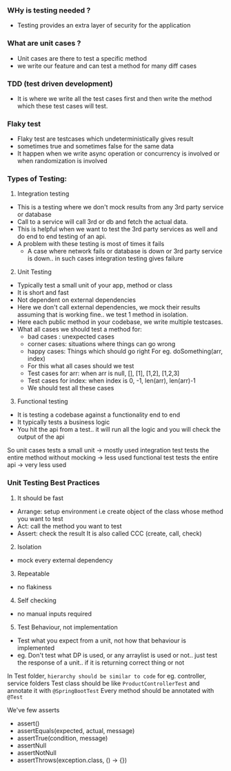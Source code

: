 ### WHy is testing needed ?
- Testing provides an extra layer of security for the application

### What are unit cases ?
- Unit cases are there to test a specific method
- we write our feature and can test a method for many diff cases

### TDD (test driven development)
- It is where we write all the test cases first and then write the method which these test cases
will test.

### Flaky test
- Flaky test are testcases which undeterministically gives result
- sometimes true and sometimes false for the same data
- It happen when we write async operation or concurrency is involved or when randomization is involved


### Types of Testing:
1. Integration testing
- This is a testing where we don't mock results from any 3rd party service or database
- Call to a service will call 3rd or db and fetch the actual data.
- This is helpful when we want to test the 3rd party services as well and do end to end testing of an
api.
- A problem with these testing is most of times it fails
    - A case where network fails or database is down or 3rd party service is down.. in such cases
  integration testing gives failure

2. Unit Testing
- Typically test a small unit of your app, method or class
- It is short and fast
- Not dependent on external dependencies
- Here we don't call external dependencies, we mock their results assuming that is working fine.. we 
test 1 method in isolation.
- Here each public method in your codebase, we write multiple testcases.
- What all cases we should test a method for:
  - bad cases : unexpected cases
  - corner cases: situations where things can go wrong
  - happy cases: Things which should go right
For eg. doSomething(arr, index)
  - For this what all cases should we test
  - Test cases for arr: when arr is null, [], [1], [1,2], [1,2,3]
  - Test cases for index: when index is 0, -1, len(arr), len(arr)-1
  - We should test all these cases

3. Functional testing
- It is testing a codebase against a functionality end to end
- It typically tests a business logic
- You hit the api from a test.. it will run all the logic and you will check the output of the api


So unit cases tests a small unit -> mostly used
integration test tests the entire method without mocking -> less used
functional test tests the entire api -> very less used


### Unit Testing Best Practices
1. It should be fast
  - Arrange: setup environment i.e create object of the class whose method you want to test
  - Act: call the method you want to test
  - Assert: check the result
It is also called CCC (create, call, check)

2. Isolation
- mock every external dependency

3. Repeatable
- no flakiness

4. Self checking
- no manual inputs required

5. Test Behaviour, not implementation
- Test what you expect from a unit, not how that behaviour is implemented
- eg. Don't test what DP is used, or any arraylist is used or not.. just test the response of a
unit.. if it is returning correct thing or not


In Test folder, `hierarchy should be similar to code`
for eg. controller, service folders
Test class should be like `ProductControllerTest` and annotate it with `@SpringBootTest`
Every method should be annotated with `@Test`

We've few asserts
- assert()
- assertEquals(expected, actual, message)
- assertTrue(condition, message)
- assertNull
- assertNotNull
- assertThrows(exception.class, () -> {})
















